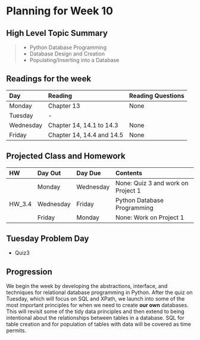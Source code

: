 # Planning for Week 10

## High Level Topic Summary

>  - Python Database Programming
>  - Database Design and Creation
>  - Populating/Inserting into a Database

## Readings for the week

Day        | Reading      | Reading Questions
:--------- |:-------------|:----------------------------------
Monday     | Chapter 13 | None
Tuesday    | - |
Wednesday  | Chapter 14, 14.1 to 14.3 | None
Friday     | Chapter 14, 14.4 and 14.5 | None

## Projected Class and Homework

HW | Day Out  | Day Due | Contents
:--|:--------|:--------|:------------------------------------
` ` | Monday | Wednesday | None: Quiz 3 and work on Project 1
HW_3.4 | Wednesday | Friday | Python Database Programming
` ` | Friday | Monday | None: Work on Project 1

## Tuesday Problem Day

- Quiz3

## Progression

We begin the week by developing the abstractions, interface, and techniques for relational database programming in Python.  After the quiz on Tuesday, which will focus on SQL and XPath, we launch into some of the most important principles for when we need to create **our own** databases.  This will revisit some of the tidy data principles and then extend to being intentional about the relationships between tables in a database.  SQL for table creation and for population of tables with data will be covered as time permits.
